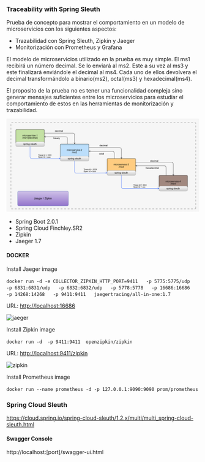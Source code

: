 ### Traceability with Spring Sleuth

Prueba de concepto para mostrar el comportamiento en un modelo de microservicios con los siguientes aspectos:

- Trazabilidad con Spring Sleuth, Zipkin y Jaeger
- Monitorización con Prometheus y Grafana

El modelo de microservicios utilizado en la prueba es muy simple. El ms1 recibirá un número decimal. Se lo enviará al ms2. Este a su vez al ms3 y este finalizará enviándole el decimal al ms4. Cada uno de ellos devolvera el decimal transformándolo a binario(ms2), octal(ms3) y hexadecimal(ms4).

El proposito de la prueba no es tener una funcionalidad compleja sino generar mensajes suficientes entre los microservicios para estudiar el comportamiento de estos en las herramientas de monitorización y trazabilidad.
 

![traceability](img/traceability-microservices-arch.png)

- Spring Boot 2.0.1
- Spring Cloud Finchley.SR2
- Zipkin 
- Jaeger 1.7

#### DOCKER

Install Jaeger image

```docker run -d -e COLLECTOR_ZIPKIN_HTTP_PORT=9411   -p 5775:5775/udp   -p 6831:6831/udp   -p 6832:6832/udp   -p 5778:5778   -p 16686:16686   -p 14268:14268   -p 9411:9411   jaegertracing/all-in-one:1.7```

URL: [http://localhost:16686](http://localhost:16686)

![jaeger](img/jaeger-screenshot.png)

Install Zipkin image

```docker run -d  -p 9411:9411  openzipkin/zipkin ```

URL: [http://localhost:9411/zipkin](http://localhost:9411/zipkin)

![zipkin](img/zipkin-screenshot.png)


Install Prometheus image

``` docker run --name prometheus -d -p 127.0.0.1:9090:9090 prom/prometheus ```


### Spring Cloud Sleuth

https://cloud.spring.io/spring-cloud-sleuth/1.2.x/multi/multi_spring-cloud-sleuth.html


#### Swagger Console

http://localhost:[port]/swagger-ui.html


